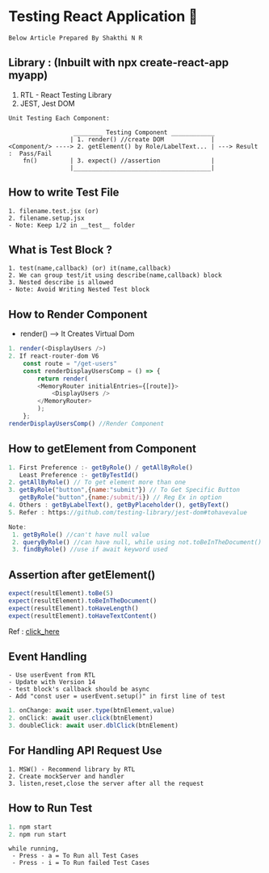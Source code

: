 # Testing React Application 🔧
    Below Article Prepared By Shakthi N R

## Library : (Inbuilt with npx create-react-app myapp)
1. RTL - React Testing Library
2. JEST, Jest DOM

```
Unit Testing Each Component:

                  ________ Testing Component ____________
                 | 1. render() //create DOM             |
<Component/> ----> 2. getElement() by Role/LabelText... | ---> Result :  Pass/Fail
    fn()         | 3. expect() //assertion              |
                 |______________________________________|

```
## How to write Test File
```
1. filename.test.jsx (or)
2. filename.setup.jsx
- Note: Keep 1/2 in __test__ folder
```
## What is Test Block ?
```
1. test(name,callback) (or) it(name,callback)
2. We can group test/it using describe(name,callback) block
3. Nested describe is allowed
- Note: Avoid Writing Nested Test block
``` 

## How to Render Component
   - render(<Component>) --> It Creates Virtual Dom
```JavaScript 
1. render(<DisplayUsers />)
2. If react-router-dom V6 
    const route = "/get-users"
    const renderDisplayUsersComp = () => {
        return render(
        <MemoryRouter initialEntries={[route]}>
            <DisplayUsers />
        </MemoryRouter>
        );
    };
renderDisplayUsersComp() //Render Component
```


## How to getElement from Component

``` JavaScript
1. First Preference :- getByRole() / getAllByRole()
   Least Preference :- getByTestId()
2. getAllByRole() // To get element more than one
3. getByRole("button",{name:"submit"}) // To Get Specific Button
   getByRole("button",{name:/submit/i}) // Reg Ex in option
4. Others : getByLabelText(), getByPlaceholder(), getByText()
5. Refer : https://github.com/testing-library/jest-dom#tohavevalue

Note:
 1. getByRole() //can't have null value
 2. queryByRole() //can have null, while using not.toBeInTheDocument() use this
 3. findByRole() //use if await keyword used
```


## Assertion after getElement()

```JavaScript
expect(resultElement).toBe(5)
expect(resultElement).toBeInTheDocument()
expect(resultElement).toHaveLength()
expect(resultElement).toHaveTextContent()
```
Ref : [click_here](https://github.com/testing-library/jest-dom)

## Event Handling
```
- Use userEvent from RTL
- Update with Version 14
- test block's callback should be async
- Add "const user = userEvent.setup()" in first line of test
```
```JavaScript
1. onChange: await user.type(btnElement,value)
2. onClick: await user.click(btnElement)
3. doubleClick: await user.dblClick(btnElement)
```

## For Handling API Request Use
```
1. MSW() - Recommend library by RTL
2. Create mockServer and handler
3. listen,reset,close the server after all the request
```

## How to Run Test

```JavaScript
1. npm start
2. npm run start
```
```
while running,
 - Press - a = To Run all Test Cases
 - Press - i = To Run failed Test Cases